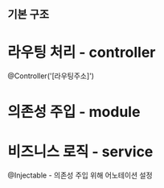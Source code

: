 ## 기본 구조

# 라우팅 처리 - controller

@Controller('[라우팅주소]')

# 의존성 주입 - module

# 비즈니스 로직 - service

@Injectable - 의존성 주입 위해 어노테이션 설정
